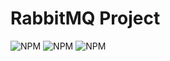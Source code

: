 # RabbitMQ Project
![NPM](https://img.shields.io/badge/license-MIT-%2304D361)
![NPM](https://img.shields.io/badge/language-java-green)
![NPM](https://img.shields.io/badge/version-1.0-yellowgreen)